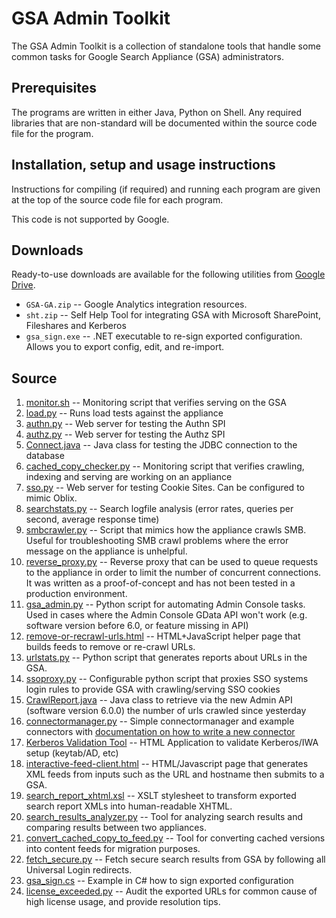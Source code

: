 GSA Admin Toolkit
=================
The GSA Admin Toolkit is a collection of standalone tools that handle some
common tasks for Google Search Appliance (GSA) administrators.

Prerequisites
-------------
The programs are written in either Java, Python on Shell. Any
required libraries that are non-standard will be documented within the
source code file for the program.

Installation, setup and usage instructions
------------------------------------------
Instructions for compiling (if required) and running each program are
given at the top of the source code file for each program.

This code is not supported by Google.

Downloads
----------------
Ready-to-use downloads are available for the following utilities from [Google Drive](https://drive.google.com/folderview?id=0B7nWgkrzL8DFTWdFZWpCTVo2Y3c&usp=sharing#list).

  * `GSA-GA.zip` -- Google Analytics integration resources.
  * `sht.zip` -- Self Help Tool for integrating GSA with Microsoft SharePoint, Fileshares and Kerberos
  * `gsa_sign.exe` -- .NET executable to re-sign exported configuration. Allows you to export config, edit, and re-import.

Source
------

  1. [monitor.sh](https://github.com/google/gsa-admin-toolkit/blob/master/monitor.sh) -- Monitoring script that verifies serving on the GSA
  1. [load.py](https://github.com/google/gsa-admin-toolkit/blob/master/load.py) -- Runs load tests against the appliance
  1. [authn.py](https://github.com/google/gsa-admin-toolkit/blob/master/authn.py) -- Web server for testing the Authn SPI
  1. [authz.py](https://github.com/google/gsa-admin-toolkit/blob/master/authz.py) -- Web server for testing the Authz SPI
  1. [Connect.java](https://github.com/google/gsa-admin-toolkit/blob/master/Connect.java) -- Java class for testing the JDBC connection to the database
  1. [cached_copy_checker.py](https://github.com/google/gsa-admin-toolkit/blob/master/cached_copy_checker.py) -- Monitoring script that verifies crawling, indexing and serving are working on an appliance
  1. [sso.py](https://github.com/google/gsa-admin-toolkit/blob/master/sso.py) -- Web server for testing Cookie Sites. Can be configured to mimic Oblix.
  1. [searchstats.py](https://github.com/google/gsa-admin-toolkit/blob/master/searchstats.py) -- Search logfile analysis (error rates, queries per second, average response time)
  1. [smbcrawler.py](https://github.com/google/gsa-admin-toolkit/blob/master/smbcrawler.py) -- Script that mimics how the appliance crawls SMB. Useful for troubleshooting SMB crawl problems where the error message on the appliance is unhelpful.
  1. [reverse_proxy.py](https://github.com/google/gsa-admin-toolkit/blob/master/reverse_proxy.py) -- Reverse proxy that can be used to queue requests to the appliance in order to limit the number of concurrent connections. It was written as a proof-of-concept and has not been tested in a production environment.
  1. [gsa_admin.py](https://github.com/google/gsa-admin-toolkit/blob/master/gsa_admin.py) -- Python script for automating Admin Console tasks. Used in cases where the Admin Console GData API won't work (e.g. software version before 6.0, or feature missing in API)
  1. [remove-or-recrawl-urls.html](https://github.com/google/gsa-admin-toolkit/blob/master/remove-or-recrawl-urls.html) -- HTML+JavaScript helper page that builds feeds to remove or re-crawl URLs.
  1. [urlstats.py](https://github.com/google/gsa-admin-toolkit/blob/master/urlstats.py) -- Python script that generates reports about URLs in the GSA.
  1. [ssoproxy.py](https://github.com/google/gsa-admin-toolkit/blob/master/ssoproxy.py)  --  Configurable python script that proxies SSO systems login rules to provide GSA with crawling/serving SSO cookies 
  1. [CrawlReport.java](https://github.com/google/gsa-admin-toolkit/blob/master/CrawlReport.java) -- Java class to retrieve via the new Admin API (software version 6.0.0) the number of urls crawled since yesterday
  1. [connectormanager.py](https://github.com/google/gsa-admin-toolkit/tree/master/connectormanager) -- Simple connectormanager and example connectors with [documentation on how to write a new connector](https://github.com/google/gsa-admin-toolkit/wiki/ConnectorManagerDocumentation)
  1. [Kerberos Validation Tool](https://github.com/google/gsa-admin-toolkit/wiki/GSAKerberosValidation) -- HTML Application to validate Kerberos/IWA setup (keytab/AD, etc)
  1. [interactive-feed-client.html](https://github.com/google/gsa-admin-toolkit/blob/master/interactive-feed-client.html) -- HTML/Javascript page that generates XML feeds from inputs such as the URL and hostname then submits to a GSA.
  1. [search_report_xhtml.xsl](https://github.com/google/gsa-admin-toolkit/blob/master/search_report_xhtml.xsl) -- XSLT stylesheet to transform exported search report XMLs into human-readable XHTML.
  1. [search_results_analyzer.py](https://github.com/google/gsa-admin-toolkit/blob/master/search_results_analyzer.py) -- Tool for analyzing search results and comparing results between two appliances.
  1. [convert_cached_copy_to_feed.py](https://github.com/google/gsa-admin-toolkit/blob/master/convert_cached_copy_to_feed.py) -- Tool for converting cached versions into content feeds for migration purposes.
  1. [fetch_secure.py](https://github.com/google/gsa-admin-toolkit/blob/master/fetch_secure.py) -- Fetch secure search results from GSA by following all Universal Login redirects.
  1. [gsa_sign.cs](https://github.com/google/gsa-admin-toolkit/blob/master/gsa_sign.cs) -- Example in C# how to sign exported configuration 
  1. [license_exceeded.py](https://github.com/google/gsa-admin-toolkit/blob/master/license_exceeded.py) --  Audit the exported URLs for common cause of high license usage, and provide resolution tips.

